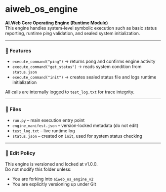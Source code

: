 # aiweb_os_engine

**AI.Web Core Operating Engine (Runtime Module)**  
This engine handles system-level symbolic execution such as basic status reporting, runtime ping validation, and sealed system initialization.

---

### 🔧 Features

- `execute_command("ping")` → returns pong and confirms engine activity
- `execute_command("get_status")` → reads system condition from `status.json`
- `execute_command("init")` → creates sealed status file and logs runtime initialization

All calls are internally logged to `test_log.txt` for trace integrity.

---

### 📂 Files

- `run.py` – main execution entry point
- `engine_manifest.json` – version-locked metadata (do not edit)
- `test_log.txt` – live runtime log
- `status.json` – created on `init`, used for system status checking

---

### 🚫 Edit Policy

This engine is versioned and locked at v1.0.0.  
Do not modify this folder unless:
- You are forking into `aiweb_os_engine_v2`
- You are explicitly versioning up under Git

